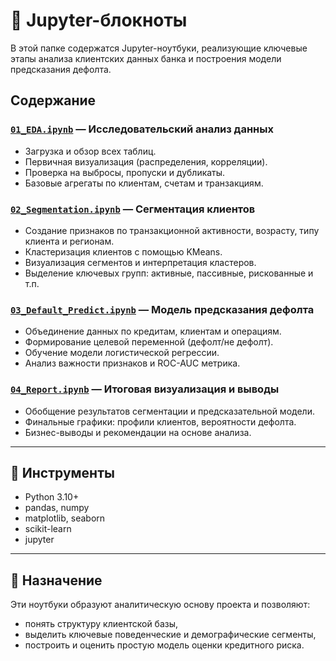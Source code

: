 # 📒 Jupyter-блокноты

В этой папке содержатся Jupyter-ноутбуки, реализующие ключевые этапы анализа клиентских данных банка и построения модели предсказания дефолта.

## Содержание

### [`01_EDA.ipynb`]() — Исследовательский анализ данных
- Загрузка и обзор всех таблиц.
- Первичная визуализация (распределения, корреляции).
- Проверка на выбросы, пропуски и дубликаты.
- Базовые агрегаты по клиентам, счетам и транзакциям.

### [`02_Segmentation.ipynb`]() — Сегментация клиентов
- Создание признаков по транзакционной активности, возрасту, типу клиента и регионам.
- Кластеризация клиентов с помощью KMeans.
- Визуализация сегментов и интерпретация кластеров.
- Выделение ключевых групп: активные, пассивные, рискованные и т.п.

### [`03_Default_Predict.ipynb`]() — Модель предсказания дефолта
- Объединение данных по кредитам, клиентам и операциям.
- Формирование целевой переменной (дефолт/не дефолт).
- Обучение модели логистической регрессии.
- Анализ важности признаков и ROC-AUC метрика.

### [`04_Report.ipynb`]() — Итоговая визуализация и выводы
- Обобщение результатов сегментации и предсказательной модели.
- Финальные графики: профили клиентов, вероятности дефолта.
- Бизнес-выводы и рекомендации на основе анализа.

---

## 🔧 Инструменты

- Python 3.10+
- pandas, numpy
- matplotlib, seaborn
- scikit-learn
- jupyter

---

## 📂 Назначение

Эти ноутбуки образуют аналитическую основу проекта и позволяют:

- понять структуру клиентской базы,
- выделить ключевые поведенческие и демографические сегменты,
- построить и оценить простую модель оценки кредитного риска.


